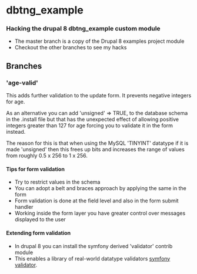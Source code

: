 # dbtng_example
### Hacking the drupal 8 dbtng_example custom module
- The master branch is a copy of the Drupal 8 examples project module
- Checkout the other branches to see my hacks

## Branches
### 'age-valid'

 This adds further validation to the update form. It prevents negative integers for age. 
 
 As an alternative you can add 'unsigned' => TRUE, to the database schema in the .install file
 but that has the unexpected effect of allowing positive integers greater than 127 for age forcing
 you to validate it in the form instead. 
 
 The reason for this is that when using the MySQL 'TINYINT' datatype if it is made 'unsigned'
 then this frees up bits and increases the range of values from roughly 0.5 x 256 to 1 x 256.
 
 #### Tips for form validation
 - Try to restrict values in the schema
 - You can adopt a belt and braces approach by applying the same in the form
 - Form validation is done at the field level and also in the form submit handler
 - Working inside the form layer you have greater control over messages displayed to the user
 
 #### Extending form validation
 - In drupal 8 you can install the symfony derived 'validator' contrib module
 - This enables a library of real-world datatype validators [symfony validator](https://symfony.com/doc/current/validation.html).
 
 

 


